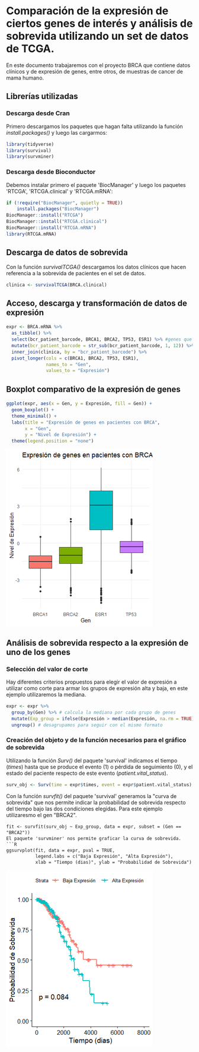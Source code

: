 # Comparación de la expresión de ciertos genes de interés y análisis de sobrevida utilizando un set de datos de TCGA.
En este documento trabajaremos con el proyecto BRCA que contiene datos clínicos y de expresión de genes, entre otros, de muestras de cancer de mama humano.  
## Librerías utilizadas
### Descarga desde Cran
Primero descargamos los paquetes que hagan falta utilizando la función _install.packages()_ y luego las cargarmos:
```R
library(tidyverse)
library(survival)
library(survminer)
```
### Descarga desde Bioconductor 
Debemos instalar primero el paquete 'BiocManager' y luego los paquetes 'RTCGA', 'RTCGA.clinical' y 'RTCGA.mRNA':
```R
if (!require("BiocManager", quietly = TRUE))
    install.packages("BiocManager")
BiocManager::install("RTCGA")
BiocManager::install("RTCGA.clinical")
BiocManager::install("RTCGA.mRNA")
library(RTCGA.mRNA)
```
## Descarga de datos de sobrevida
Con la función _survivalTCGA()_ descargamos los datos clínicos que hacen referencia a la sobrevida de pacientes en el set de datos.
```R
clinica <- survivalTCGA(BRCA.clinical)
```
## Acceso, descarga y transformación de datos de expresión
```R
expr <- BRCA.mRNA %>%
  as_tibble() %>%
  select(bcr_patient_barcode, BRCA1, BRCA2, TP53, ESR1) %>% #genes que nos interesa comparar
  mutate(bcr_patient_barcode = str_sub(bcr_patient_barcode, 1, 12)) %>%
  inner_join(clinica, by = "bcr_patient_barcode") %>%
  pivot_longer(cols = c(BRCA1, BRCA2, TP53, ESR1), 
               names_to = "Gen", 
               values_to = "Expresión")
```
## Boxplot comparativo de la expresión de genes
```R
ggplot(expr, aes(x = Gen, y = Expresión, fill = Gen)) +
  geom_boxplot() +
  theme_minimal() +
  labs(title = "Expresión de genes en pacientes con BRCA",
       x = "Gen", 
       y = "Nivel de Expresión") +
  theme(legend.position = "none")
```
![](https://github.com/ImoPupato/BRCA/blob/main/Boxplot.png)
## Análisis de sobrevida respecto a la expresión de uno de los genes
### Selección del valor de corte
Hay diferentes criterios propuestos para elegir el valor de expresión a utilizar como corte para armar los grupos de expresión alta y baja, en este ejemplo utilizaremos la mediana.
```R
expr <- expr %>%
  group_by(Gen) %>% # calcula la mediana por cada grupo de genes
  mutate(Exp_group = ifelse(Expresión > median(Expresión, na.rm = TRUE), "Alto", "Bajo")) %>%
  ungroup() # desagrupamos para seguir con el mismo formato
```
### Creación del objeto y de la función necesarios para el gráfico de sobrevida
Utilizando la función _Surv()_ del paquete 'survival' indicamos el tiempo (_times_) hasta que se produce el evento (1) o pérdida de seguimiento (0), y el estado del paciente respecto de este evento (_patient.vital_status_).
```R
surv_obj <- Surv(time = expr$times, event = expr$patient.vital_status)
```
Con la función _survfit()_ del paquete 'survival' generamos la "curva de sobrevida" que nos permite indicar la probabilidad de sobrevida respecto del tiempo bajo las dos condiciones elegidas. Para este ejemplo utilizaresmo el gen "BRCA2".
```
fit <- survfit(surv_obj ~ Exp_group, data = expr, subset = (Gen == "BRCA2"))
El paquete 'survminer' nos permite graficar la curva de sobrevida.
```R
ggsurvplot(fit, data = expr, pval = TRUE,
           legend.labs = c("Baja Expresión", "Alta Expresión"),
           xlab = "Tiempo (dias)", ylab = "Probabilidad de Sobrevida")
```
![](https://github.com/ImoPupato/BRCA/blob/main/Sobrevida.png)

